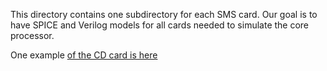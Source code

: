 This directory contains one subdirectory for each SMS card. Our goal 
is to have SPICE and Verilog models for all cards needed to 
simulate the core processor.

One example [of the CD card is here](CD/README.md)
